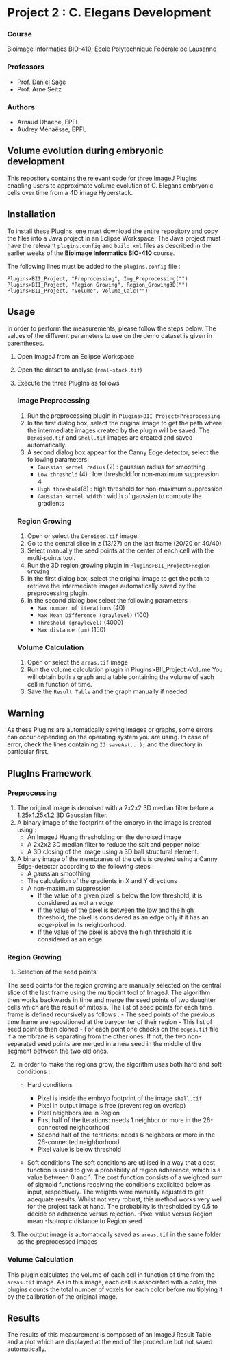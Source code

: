 # Project 2 : C. Elegans Development

### Course
Bioimage Informatics BIO-410, École Polytechnique Fédérale de Lausanne

### Professors
- Prof. Daniel Sage
- Prof. Arne Seitz

### Authors
- Arnaud Dhaene, EPFL
- Audrey Ménaësse, EPFL

## Volume evolution during embryonic development
This repository contains the relevant code for three ImageJ PlugIns 
enabling users to approximate volume evolution of C. Elegans embryonic
cells over time from a 4D image Hyperstack.


## Installation
To install these PlugIns, one must download the entire repository and copy the files 
into a Java project in an Eclipse Workspace. The Java project must have the relevant 
`plugins.config` and `build.xml` files as described in the earlier weeks of the 
**Bioimage Informatics BIO-410** course.

The following lines must be added to the `plugins.config` file :
```
Plugins>BII_Project, "Preprocessing", Img_Preprocessing("")
Plugins>BII_Project, "Region Growing", Region_Growing3D("")
Plugins>BII_Project, "Volume", Volume_Calc("")
```
	

## Usage
In order to perform the measurements, please follow the steps below.
The values of the different parameters to use on the demo dataset is given in parentheses.

1. Open ImageJ from an Eclipse Workspace
2. Open the datset to analyse (`real-stack.tif`)
3. Execute the three PlugIns as follows

	### Image Preprocessing
	 1. Run the preprocessing plugin in `Plugins>BII_Project>Preprocessing`
	 2. In the first dialog box, select the original image to get the path 
	where the intermediate images created by the plugin will be saved.
	The `Denoised.tif` and `Shell.tif` images are created and saved automatically.
	 3. A second dialog box appear for the Canny Edge detector, select the 
	following parameters:
		- `Gaussian kernel radius` (2) : gaussian radius for smoothing
		- `Low threshold` (4) : low threshold for non-maximum suppression		 4
		- `High threshold`(8) : high threshold for non-maximum suppression
		- `Gaussian kernel width` :  width of gaussian to compute the gradients
		
	 
	### Region Growing
	1. Open or select the `Denoised.tif` image. 
	2. Go to the central slice in z (13/27) on the last frame (20/20 or 40/40)
	3. Select manually the seed points at the center of each cell with the
	multi-points tool.
	4. Run the 3D region growing plugin in `Plugins>BII_Project>Region Growing`
	5. In the first dialog box, select the original image to get the path 
	to retrieve the intermediate images automatically saved by the preprocessing
	plugin.
	6. In the second dialog box select the following parameters :
		- `Max number of iterations` (40)
		- `Max Mean Difference (graylevel)` (100)
		- `Threshold (graylevel)` (4000)
		- `Max distance (µm)` (150)

	### Volume Calculation
	1. Open or select the `areas.tif` image
	2. Run the volume calculation plugin in Plugins>BII_Project>Volume
	You will obtain both a graph and a table containing the volume of each cell
	in function of time.
	3. Save the `Result Table` and the graph manually if needed.
	
## Warning
As these PlugIns are automatically saving images or graphs, some errors can occur depending on the operating system you are using.
In case of error, check the lines containing `IJ.saveAs(...);` and the directory in particular first.
	
## PlugIns Framework

### Preprocessing
1. The original image is denoised with a 2x2x2 3D median filter before a 1.25x1.25x1.2 3D Gaussian filter.
2. A binary image of the footprint of the embryo in the image is created using :
	- An ImageJ Huang thresholding on the denoised image
	- A 2x2x2 3D median filter to reduce the salt and pepper noise
	- A 3D closing of the image using a 3D ball structural element.
3. A binary image of the membranes of the cells is created using a Canny Edge-detector according to the following steps :
	- A gaussian smoothing
	- The calculation of the gradients in X and Y directions
	- A non-maximum suppression 
		- If the value of a given pixel is below the low threshold, it is considered as not an edge.
		- If the value of the pixel is between the low and the high threshold, the pixel is considered as an edge only if it has an edge-pixel in its neighborhood.
		- If the value of the pixel is above the high threshold it is considered as an edge.

### Region Growing 
1. Selection of the seed points

The seed points for the region growing are manually selected on the central slice of the last frame using the multipoint tool of ImageJ.
The algorithm then works backwards in time and merge the seed points of two daughter cells which are the result of mitosis. 
The list of seed points for each time frame is defined recursively as follows :
	- The seed points of the previous time frame are repositioned at the barycenter of their region
	- This list of seed point is then cloned
	- For each point one checks on the `edges.tif` file if a membrane is separating from the other ones. If not, the two non-separated seed points are merged in a new seed in the middle of the segment between the two old ones. 

2. In order to make the regions grow, the algorithm uses both hard and soft conditions :
	- Hard conditions
		- Pixel is inside the embryo footprint of the image `shell.tif`
		- Pixel in output image is free (prevent region overlap)
		- Pixel neighbors are in Region
		- First half of the iterations: needs 1 neighbor or more in the 26-connected neighborhood
		- Second half of the iterations: needs 6 neighbors or more in the 26-connected neighborhood
		- Pixel value is below threshold
		
	- Soft conditions
	The soft conditions are utilised in a way that a cost function is used to give a probability of region adherence, which is a value between 0 and 1. The cost function consists of a weighted sum of sigmoid functions receiving the conditions explicited below as input, respectively. The weights were manually adjusted to get adequate results. Whilst not very robust, this method works very well for the project task at hand. The probability is thresholded by 0.5 to decide on adherence versus rejection.
		-Pixel value versus Region mean
		-Isotropic distance to Region seed
3. The output image is automatically saved as `areas.tif` in the same folder as the preprocessed images

### Volume Calculation
This plugIn calculates the volume of each cell in function of time from the `areas.tif` image. As in this image, each cell is associated with a color, this plugins counts the total number of voxels for each color before multiplying it by the calibration of the original image.

## Results 
The results of this measurement is composed of an ImageJ Result Table and a plot which are displayed at the end of the procedure but not saved automatically.
